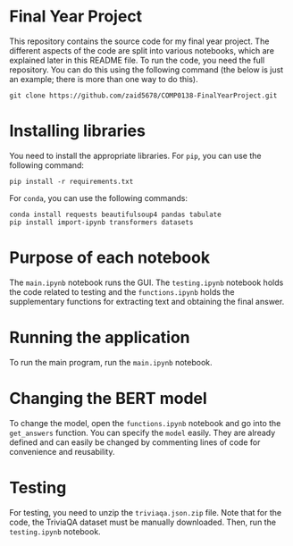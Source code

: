 # Final Year Project 

This repository contains the source code for my final year project. The different aspects of the code are split into various notebooks, which are explained later in this README file. To run the code, you need the full repository. You can do this using the following command (the below is just an example; there is more than one way to do this).
```
git clone https://github.com/zaid5678/COMP0138-FinalYearProject.git
```

# Installing libraries 

You need to install the appropriate libraries. For `pip`, you can use the following command:
```
pip install -r requirements.txt
```
For `conda`, you can use the following commands:
```
conda install requests beautifulsoup4 pandas tabulate
pip install import-ipynb transformers datasets
```

# Purpose of each notebook
The `main.ipynb` notebook runs the GUI. The `testing.ipynb` notebook holds the code related to testing and the `functions.ipynb` holds the supplementary functions for extracting text and obtaining the final answer.

# Running the application
To run the main program, run the `main.ipynb` notebook.

# Changing the BERT model
To change the model, open the `functions.ipynb` notebook and go into the `get_answers` function. You can specify the `model` easily. They are already defined and can easily be changed by commenting lines of code for convenience and reusability.

# Testing
For testing, you need to unzip the `triviaqa.json.zip` file. Note that for the code, the TriviaQA dataset must be manually downloaded. Then, run the `testing.ipynb` notebook.

